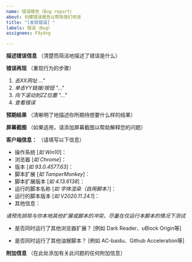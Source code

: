 ```yaml
---
name: 错误报告（Bug report）
about: 创建错误报告以帮助我们改进
title: "[发现错误] "
labels: 错误（Bug）
assignees: F9y4ng

---
```


**描述错误信息**  （清楚而简洁地描述了错误是什么）


**错误再现**  （重现行为的步骤）

1. _去XX网址 ..."_
2. _单击YY链接/按钮 "..."_
3. _向下滚动到ZZ位置 "..."_
4. _查看错误_


**预期结果**  （清晰明了地描述你所期待想要什么样的结果）


**屏幕截图**  （如果适用，请添加屏幕截图以帮助解释您的问题）


**客户端信息：**  （请填写以下信息）
- 操作系统 [_如 Win10_]：
- 浏览器 [_如 Chrome_]：
- 版本 [_如 93.0.4577.63_]：
- 脚本扩展 [_如 TamperMonkey_]：
- 脚本扩展版本 [_如 4.13.6138_]：
- 运行的脚本名称 [_如 字体渲染（自用脚本）_]：
- 运行的脚本版本 [_如 V2020.11.24.1_]：
- 其他信息：

_请预先排除与你本地其他扩展或脚本的冲突，尽量在仅运行本脚本的情况下测试_
- 是否同时运行了其他浏览器扩展？ [例如 Dark Reader、uBlock Origin等]


- 是否同时运行了其他油猴脚本？ [例如 AC-baidu、Github Acceleration等]


**附加信息**  （在此处添加有关此问题的任何附加信息）
